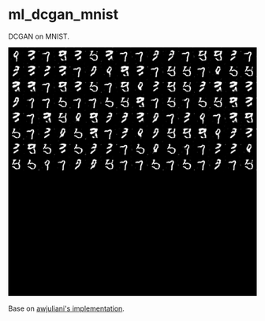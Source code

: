 # ml_dcgan_mnist
DCGAN on MNIST.

![the result at iteration 9990](training_9990.png)

Base on [awjuliani's implementation](https://gist.github.com/awjuliani/8ebf356d03ffee139659807be7fa2611#file-dcgan-ipynb).
